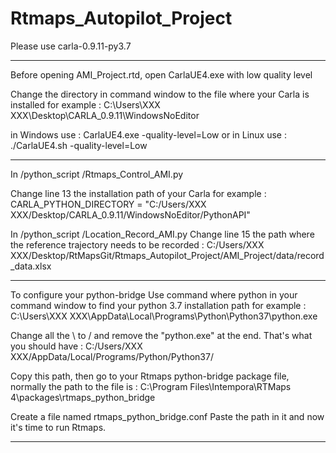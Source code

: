 # Rtmaps_Autopilot_Project

Please use carla-0.9.11-py3.7

****************************************************************************************************
Before opening AMI_Project.rtd, open CarlaUE4.exe with low quality level 

Change the directory in command window to the file where your Carla is installed for example :
C:\Users\XXX XXX\Desktop\CARLA_0.9.11\WindowsNoEditor

in Windows use :
CarlaUE4.exe -quality-level=Low
or in Linux use :
./CarlaUE4.sh -quality-level=Low

****************************************************************************************************
In /python_script
/Rtmaps_Control_AMI.py

Change line 13 the installation path of your Carla for example :
CARLA_PYTHON_DIRECTORY = "C:/Users/XXX XXX/Desktop/CARLA_0.9.11/WindowsNoEditor/PythonAPI"

In /python_script
/Location_Record_AMI.py
Change line 15 the path where the reference trajectory needs to be recorded :
C:/Users/XXX XXX/Desktop/RtMapsGit/Rtmaps_Autopilot_Project/AMI_Project/data/record_data.xlsx

****************************************************************************************************
To configure your python-bridge
Use command	where python	in your command window to find your python 3.7 installation path for example :
C:\Users\XXX XXX\AppData\Local\Programs\Python\Python37\python.exe

Change all the	 \   to	  /   and remove the "python.exe" at the end. That's what you should have :
C:/Users/XXX XXX/AppData/Local/Programs/Python/Python37/

Copy this path, then go to your Rtmaps python-bridge package file, normally the path to the file is :
C:\Program Files\Intempora\RTMaps 4\packages\rtmaps_python_bridge

Create a file named	rtmaps_python_bridge.conf
Paste the path in it and now it's time to run Rtmaps.

****************************************************************************************************


